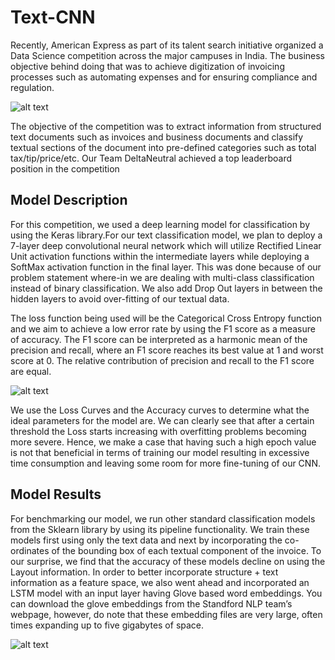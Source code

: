 # Text-CNN
Recently, American Express as part of its talent search initiative organized a Data Science competition across the major campuses in India. 
The business objective behind doing that was to achieve digitization of invoicing processes such as automating expenses and for ensuring compliance and regulation.

![alt text](https://tuhin2nitdgp.files.wordpress.com/2021/11/image.png)

The objective of the competition was to extract information from structured text documents such as invoices and business documents and classify textual sections of the document into pre-defined categories such as total tax/tip/price/etc. Our Team DeltaNeutral achieved a top leaderboard position in the competition

## Model Description

For this competition, we used a deep learning model for classification by using the Keras library.For our text classification model, we plan to deploy a 7-layer deep convolutional neural network which will utilize Rectified Linear Unit activation functions within the intermediate layers while deploying a SoftMax activation function in the final layer. This was done because of our problem statement where-in we are dealing with multi-class classification instead of binary classification. We also add Drop Out layers in between the hidden layers to avoid over-fitting of our textual data.

The loss function being used will be the Categorical Cross Entropy function and we aim to achieve a low error rate by using the F1 score as a measure of accuracy. The F1 score can be interpreted as a harmonic mean of the precision and recall, where an F1 score reaches its best value at 1 and worst score at 0. The relative contribution of precision and recall to the F1 score are equal.

![alt text](https://tuhin2nitdgp.files.wordpress.com/2021/11/accuracy_curve.png)

We use the Loss Curves and the Accuracy curves to determine what the ideal parameters for the model are. We can clearly see that after a certain threshold the Loss starts increasing with overfitting problems becoming more severe. Hence, we make a case that having such a high epoch value is not that beneficial in terms of training our model resulting in excessive time consumption and leaving some room for more fine-tuning of our CNN.

## Model Results

For benchmarking our model, we run other standard classification models from the Sklearn library by using its pipeline functionality. We train these models first using only the text data and next by incorporating the co-ordinates of the bounding box of each textual component of the invoice. To our surprise, we find that the accuracy of these models decline on using the Layout information. In order to better incorporate structure + text information as a feature space, we also went ahead and incorporated an LSTM model with an input layer having Glove based word embeddings. You can download the glove embeddings from the Standford NLP team’s webpage, however, do note that these embedding files are very large, often times expanding up to five gigabytes of space.

![alt text](https://tuhin2nitdgp.files.wordpress.com/2021/11/modelbenchmarks.jpg)
